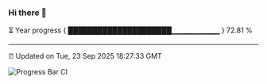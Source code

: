 ### Hi there 👋

⏳ Year progress { █████████████████████▁▁▁▁▁▁▁▁▁ } 72.81 %

---

⏰ Updated on Tue, 23 Sep 2025 18:27:33 GMT

![Progress Bar CI](https://github.com/liununu/liununu/workflows/Progress%20Bar%20CI/badge.svg)
